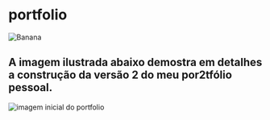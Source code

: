 # portfolio
![Banana](http://cdn.osxdaily.com/wp-content/uploads/2013/07/dancing-banana.gif)
## A imagem ilustrada abaixo demostra em detalhes a construção da versão 2 do meu por2tfólio pessoal.
![imagem inicial do portfolio](https://github.com/TarcisioValentim/meuportifolio/blob/master/img/template1.png)
